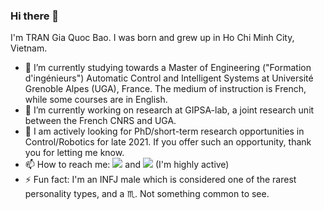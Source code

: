 ### Hi there 👋
I'm TRAN Gia Quoc Bao. I was born and grew up in Ho Chi Minh City, Vietnam.

- 🌱 I’m currently studying towards a Master of Engineering ("Formation d'ingénieurs") Automatic Control and Intelligent Systems at Université Grenoble Alpes (UGA), France. The medium of instruction is French, while some courses are in English.
- 🔭 I’m currently working on research at GIPSA-lab, a joint research unit between the French CNRS and UGA.
- 👯 I am actively looking for PhD/short-term research opportunities in Control/Robotics for late 2021. If you offer such an opportunity, thank you for letting me know.
- 📫 How to reach me: [<img src="https://img.shields.io/badge/Gmail-D14836?style=for-the-badge&logo=gmail&logoColor=white" />](mailto:gia-quoc-bao.tran@grenoble-inp.org) and [<img src="https://img.shields.io/badge/LinkedIn-0077B5?style=for-the-badge&logo=linkedin&logoColor=white" />](https://www.linkedin.com/in/tran-gia-quoc-bao/) (I'm highly active)
- ⚡ Fun fact: I'm an INFJ male which is considered one of the rarest personality types, and a :scorpius:. Not something common to see.
